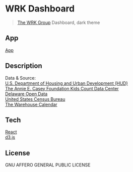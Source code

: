 # WRK Dashboard 
> [The WRK Group](https://wrkgroup.org/) Dashboard, dark theme

##  App
[App](https://yupenglei.github.io/wrk-dashboard-dark/)

##  Description  
Data & Source:        
[U.S. Department of Housing and Urban Development (HUD)](https://www.hud.gov/)    
[The Annie E. Casey Foundation Kids Count Data Center](https://datacenter.kidscount.org/)   
[Delaware Open Data](https://data.delaware.gov/)   
[United States Census Bureau](https://www.census.gov/)   
[The Warehouse Calendar](https://teenwarehouse.org/calendar/)   

##  Tech
[React](https://reactjs.org/)  
[d3.js](https://d3js.org/)

##  License  
GNU AFFERO GENERAL PUBLIC LICENSE
